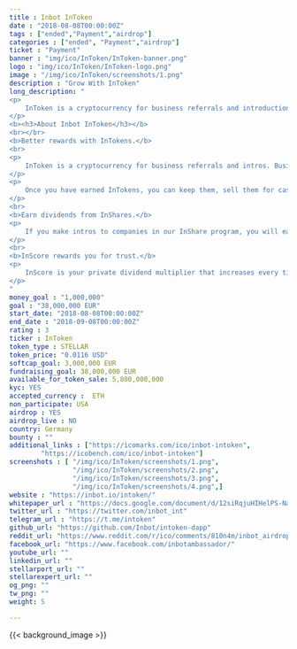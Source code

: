 ```yaml
---
title : Inbot InToken
date : "2018-08-08T00:00:00Z"
tags : ["ended","Payment","airdrop"]
categories : ["ended", "Payment","airdrop"]
ticket : "Payment"
banner : "img/ico/InToken/InToken-banner.png"
logo : "img/ico/InToken/InToken-logo.png"
image : "/img/ico/InToken/screenshots/1.png"
description : "Grow With InToken"
long_description: "
<p>
	InToken is a cryptocurrency for business referrals and introductions. Inbot Ambassador is a global community of over 46,000 ambassadors in 161 countries. Our members help companies get introduced to customers worldwide. Our People Graph AI finds the person who can best introduce you to the customer. The graph currently covers over 7 million people. We piloted the community during 2017 with fiat currencies, growing our revenue to 6 figures, and proved our model. Businesses purchase InTokens, which are ERC-20 tokens, to offer them as rewards to the community members for their referrals and introductions. Our community members can also earn long term income by helping companies that participate our InShare program. InShares pay InTokens as dividends on monthly basis.
</p>
<b><h3>About Inbot InToken</h3></b>
<br></br>
<b>Better rewards with InTokens.</b>
<br>
<p>
	InToken is a cryptocurrency for business referrals and intros. Businesses purchase InTokens to reward you for your help. Tokens make these rewards easy for everyone. You don’t have to think about contracts, wire transfers, or if you trust the vendor. Inbot Ambassador platform takes care of it all.
</p>
<p>
	Once you have earned InTokens, you can keep them, sell them for cash, or move them to exchanges for trading. Ambassador Wallet is the place where you can browse new opportunities, and see how they contribute to your earnings.
</p>
<br>
<b>Earn dividends from InShares.</b>
<p>
	If you make intros to companies in our InShare program, you will earn InShares. They make you a shareholder in the success of the platform. InShares pay token dividends for years to come, so they are a source of long term income. InShares pay guaranteed InToken dividends during the first years of the platform. InShares also pay dividends from the running business. As the platform grows, so do the dividends and amount of people who are receiving dividends.
</p>
<br>
<b>InScore rewards you for trust.</b>
<p>
	InScore is your private dividend multiplier that increases every time that you make a successful introduction, or when one of your referred friends makes their first introduction. The referral reward payouts and InShare dividends increase when your InScore increases. InScore can also decrease, when a vendor being introduced reports the intro as a spam. InScore discourages spamming and rewards trust automatically. It enables us to scale trust.
</p>
"
money_goal : "1,000,000"
goal : "38,000,000 EUR"
start_date: "2018-08-08T00:00:00Z"
end_date : "2018-09-08T00:00:00Z"
rating : 3
ticker : InToken
token_type : STELLAR
token_price: "0.0116 USD"
softcap_goal: 3,000,000 EUR
fundraising_goal: 38,000,000 EUR
available_for_token_sale: 5,800,000,000
kyc: YES
accepted_currency :  ETH
non_participate: USA
airdrop : YES
airdrop_live : NO
country: Germany
bounty : ""
additional_links : ["https://icomarks.com/ico/inbot-intoken",
        "https://icobench.com/ico/inbot-intoken"]
screenshots : [ "/img/ico/InToken/screenshots/1.png",
                "/img/ico/InToken/screenshots/2.png",
                "/img/ico/InToken/screenshots/3.png",
                "/img/ico/InToken/screenshots/4.png",]
website : "https://inbot.io/intoken/"
whitepaper_url : "https://docs.google.com/document/d/12siRqjuHIHelPS-NaVVZxnq4AJ1hGlDXoGo6DeVw51U/edit"
twitter_url : "https://twitter.com/inbot_int"
telegram_url : "https://t.me/intoken"
github_url: "https://github.com/Inbot/intoken-dapp"
reddit_url: "https://www.reddit.com/r/ico/comments/810n4m/inbot_airdrop_and_presale_is_on_click_on_wallet/"
facebook_url: "https://www.facebook.com/inbotambassador/"
youtube_url: ""
linkedin_url: ""
stellarport_url: ""
stellarexpert_url: ""
og_png: ""
tw_png: ""
weight: 5

---
```



{{< background_image >}}
